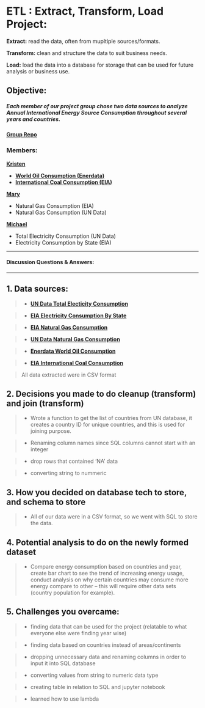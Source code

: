 # ETL : Extract, Transform, Load Project:

__Extract:__ read the data, often from mupltiple sources/formats.

__Transform:__ clean and structure the data to suit business needs.

__Load:__ load the data into a database for storage that can be used for future analysis or business use.

##  Objective: 
##### Each member of our project group chose two data sources to analyze Annual International Energy Source Consumption throughout several years and countries.
__[Group Repo](https://github.com/mkung8889/etl_project)__

### Members:  
__[Kristen](https://github.com/KCDataVis/Project-2-ETL)__ 
- __[World Oil Consumption (Enerdata)](https://yearbook.enerdata.net/oil-products/world-oil-domestic-consumption-statistics.html)__
- __[International Coal Consumption (EIA)](https://www.eia.gov/beta/international/data/browser/#/?pa=0000000000000000000000000000000000000000000000000000000000g&c=ruvvvvvfvtvnvv1vrvvvvfvvvvvvfvvvou20evvvvvvvvvvvvuvs&ct=0&vs=INTL.4411-2-AFG-QBTU.A&vo=0&v=H&start=1990&end=2016)__

__[Mary](https://github.com/mkung8889/etl_project/tree/marygong)__ 
- Natural Gas Consumption (EIA)
- Natural Gas Consumption (UN Data)

__[Michael](https://github.com/mkung8889/etl_project/tree/michael)__
- Total Electricity Consumption (UN Data)
- Electricity Consumption by State (EIA)


***

#### Discussion Questions & Answers:

***

## 1. Data sources:

> - __[UN Data Total Electicity Consumption](http://data.un.org/Default.aspx)__ 

> - __[EIA Electricity Consumption By State](https://www.eia.gov)__ 

> - __[EIA Natural Gas Consumption](https://www.eia.gov)__

> - __[UN Data Natural Gas Consumption](http://data.un.org/Default.aspx)__

> - __[Enerdata World Oil Consumption](https://yearbook.enerdata.net/oil-products/world-oil-domestic-consumption-statistics.html)__

> - __[EIA International Coal Consumption](https://www.eia.gov/beta/international/data/browser/#/?pa=0000000000000000000000000000000000000000000000000000000000g&c=ruvvvvvfvtvnvv1vrvvvvfvvvvvvfvvvou20evvvvvvvvvvvvuvs&ct=0&vs=INTL.4411-2-AFG-QBTU.A&vo=0&v=H&start=1990&end=2016)__

> All data extracted were in CSV format

## 2. Decisions you made to do cleanup (transform) and join (transform)

> - Wrote a function to get the list of countries from UN database, it creates a country ID for unique countries, and this is used for joining purpose. 

> - Renaming column names since SQL columns cannot start with an integer

> - drop rows that contained ‘NA’ data

> - converting string to nummeric

## 3. How you decided on database tech to store, and schema to store

> - All of our data were in a CSV format, so we went with SQL to store the data.

## 4. Potential analysis to do on the newly formed dataset

> - Compare energy consumption based on countries and year, create bar chart to see the trend of increasing energy usage, conduct analysis on why certain countries may consume more energy compare to other – this will require other data sets (country population for example).

## 5. Challenges you overcame:

> - finding data that can be used for the project (relatable to what everyone else were finding year wise)

> - finding data based on countries instead of areas/continents

> - dropping unnecessary data and renaming columns in order to input it into SQL database

> - converting values from string to numeric data type

> - creating table in relation to SQL and jupyter notebook

> - learned how to use lambda
